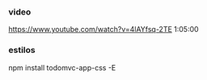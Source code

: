 ### video 
https://www.youtube.com/watch?v=4lAYfsq-2TE
1:05:00

### estilos
npm install todomvc-app-css -E
